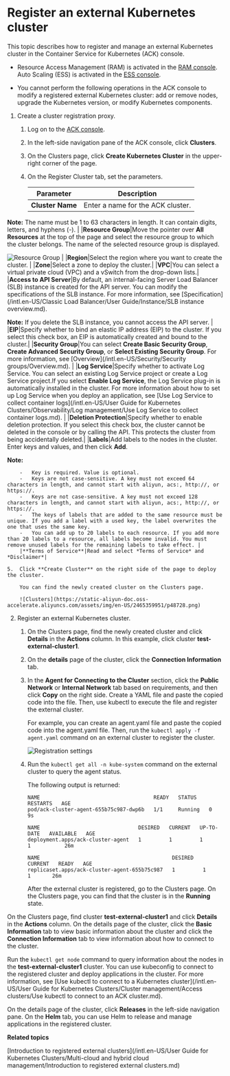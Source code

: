 # Register an external Kubernetes cluster

This topic describes how to register and manage an external Kubernetes cluster in the Container Service for Kubernetes \(ACK\) console.

-   Resource Access Management \(RAM\) is activated in the [RAM console](https://ram.console.aliyun.com/). Auto Scaling \(ESS\) is activated in the [ESS console](https://essnew.console.aliyun.com).

-   You cannot perform the following operations in the ACK console to modify a registered external Kubernetes cluster: add or remove nodes, upgrade the Kubernetes version, or modify Kubernetes components.

1.  Create a cluster registration proxy.

    1.  Log on to the [ACK console](https://cs.console.aliyun.com).

    2.  In the left-side navigation pane of the ACK console, click **Clusters**.

    3.  On the Clusters page, click **Create Kubernetes Cluster** in the upper-right corner of the page.

    4.  On the Register Cluster tab, set the parameters.

        |Parameter|Description|
        |---------|-----------|
        |**Cluster Name**|Enter a name for the ACK cluster.

**Note:** The name must be 1 to 63 characters in length. It can contain digits, letters, and hyphens \(-\). |
        |**Resource Group**|Move the pointer over **All Resources** at the top of the page and select the resource group to which the cluster belongs. The name of the selected resource group is displayed.

![Resource Group](https://static-aliyun-doc.oss-accelerate.aliyuncs.com/assets/img/en-US/9688404061/p127165.png) |
        |**Region**|Select the region where you want to create the cluster. |
        |**Zone**|Select a zone to deploy the cluster.|
        |**VPC**|You can select a virtual private cloud \(VPC\) and a vSwitch from the drop-down lists.|
        |**Access to API Server**|By default, an internal-facing Server Load Balancer \(SLB\) instance is created for the API server. You can modify the specifications of the SLB instance. For more information, see [Specification](/intl.en-US/Classic Load Balancer/User Guide/Instance/SLB instance overview.md).

**Note:** If you delete the SLB instance, you cannot access the API server. |
        |**EIP**|Specify whether to bind an elastic IP address \(EIP\) to the cluster. If you select this check box, an EIP is automatically created and bound to the cluster.|
        |**Security Group**|You can select **Create Basic Security Group**, **Create Advanced Security Group**, or **Select Existing Security Group**. For more information, see [Overview](/intl.en-US/Security/Security groups/Overview.md). |
        |**Log Service**|Specify whether to activate Log Service. You can select an existing Log Service project or create a Log Service project.If you select **Enable Log Service**, the Log Service plug-in is automatically installed in the cluster. For more information about how to set up Log Service when you deploy an application, see [Use Log Service to collect container logs](/intl.en-US/User Guide for Kubernetes Clusters/Observability/Log management/Use Log Service to collect container logs.md). |
        |**Deletion Protection**|Specify whether to enable deletion protection. If you select this check box, the cluster cannot be deleted in the console or by calling the API. This protects the cluster from being accidentally deleted.|
        |**Labels**|Add labels to the nodes in the cluster. Enter keys and values, and then click **Add**.

**Note:**

        -   Key is required. Value is optional.
        -   Keys are not case-sensitive. A key must not exceed 64 characters in length, and cannot start with aliyun, acs:, http://, or https://.
        -   Keys are not case-sensitive. A key must not exceed 128 characters in length, and cannot start with aliyun, acs:, http://, or https://.
        -   The keys of labels that are added to the same resource must be unique. If you add a label with a used key, the label overwrites the one that uses the same key.
        -   You can add up to 20 labels to each resource. If you add more than 20 labels to a resource, all labels become invalid. You must remove unused labels for the remaining labels to take effect. |
        |**Terms of Service**|Read and select *Terms of Service* and *Disclaimer*|

    5.  Click **Create Cluster** on the right side of the page to deploy the cluster.

        You can find the newly created cluster on the Clusters page.

        ![Clusters](https://static-aliyun-doc.oss-accelerate.aliyuncs.com/assets/img/en-US/2465359951/p48728.png)

2.  Register an external Kubernetes cluster.

    1.  On the Clusters page, find the newly created cluster and click **Details** in the **Actions** column. In this example, click cluster **test-external-cluster1**.

    2.  On the **details** page of the cluster, click the **Connection Information** tab.

    3.  In the **Agent for Connecting to the Cluster** section, click the **Public Network** or **Internal Network** tab based on requirements, and then click **Copy** on the right side. Create a YAML file and paste the copied code into the file. Then, use kubectl to execute the file and register the external cluster.

        For example, you can create an agent.yaml file and paste the copied code into the agent.yaml file. Then, run the `kubectl apply -f agent.yaml` command on an external cluster to register the cluster.

        ![Registration settings](https://static-aliyun-doc.oss-accelerate.aliyuncs.com/assets/img/en-US/2465359951/p48732.png)

    4.  Run the `kubectl get all -n kube-system` command on the external cluster to query the agent status.

        The following output is returned:

        ```
        NAME                                     READY   STATUS    RESTARTS   AGE
        pod/ack-cluster-agent-655b75c987-dwp6b   1/1     Running   0          9s
        
        NAME                                DESIRED   CURRENT   UP-TO-DATE   AVAILABLE   AGE
        deployment.apps/ack-cluster-agent   1         1         1            1           26m
        
        NAME                                           DESIRED   CURRENT   READY   AGE
        replicaset.apps/ack-cluster-agent-655b75c987   1         1         1       26m
        ```

        After the external cluster is registered, go to the Clusters page. On the Clusters page, you can find that the cluster is in the **Running** state.


On the Clusters page, find cluster **test-external-cluster1** and click **Details** in the **Actions** column. On the details page of the cluster, click the **Basic Information** tab to view basic information about the cluster and click the **Connection Information** tab to view information about how to connect to the cluster.

Run the `kubectl get node` command to query information about the nodes in the **test-external-cluster1** cluster. You can use kubeconfig to connect to the registered cluster and deploy applications in the cluster. For more information, see [Use kubectl to connect to a Kubernetes cluster](/intl.en-US/User Guide for Kubernetes Clusters/Cluster management/Access clusters/Use kubectl to connect to an ACK cluster.md).

On the details page of the cluster, click **Releases** in the left-side navigation pane. On the **Helm** tab, you can use Helm to release and manage applications in the registered cluster.

**Related topics**  


[Introduction to registered external clusters](/intl.en-US/User Guide for Kubernetes Clusters/Multi-cloud and hybrid cloud management/Introduction to registered external clusters.md)

